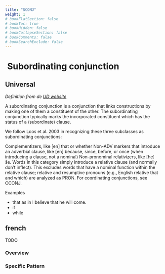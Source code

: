 ```yaml
---
title: "SCONJ"
weight: 1
# bookFlatSection: false
# bookToc: true
# bookHidden: false
# bookCollapseSection: false
# bookComments: false
# bookSearchExclude: false
---
```


#  Subordinating conjunction  

##   Universal  


*Definition from de [UD website](https://universaldependencies.org/u/pos/SCONJ.html)*

A subordinating conjunction is a conjunction that links constructions by making one of them a constituent of the other. The subordinating conjunction typically marks the incorporated constituent which has the status of a (subordinate) clause.

We follow Loos et al. 2003 in recognizing these three subclasses as subordinating conjunctions:

Complementizers, like [en] that or whether
Non-ADV markers that introduce an adverbial clause, like [en] because, since, before, or once (when introducing a clause, not a nominal)
Non-pronominal relativizers, like [he] še. Words in this category simply introduce a relative clause (and normally don’t inflect). This excludes words that have a nominal function within the relative clause; relative and resumptive pronouns (e.g., English relative that and which) are analyzed as PRON.
For coordinating conjunctions, see CCONJ.

Examples
- that as in I believe that he will come.
- if
- while




## french

TODO
### Overview

### Specific Pattern


